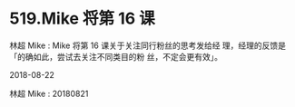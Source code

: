 # 519.Mike 将第 16 课

林超 Mike : Mike 将第 16 课关于关注同行粉丝的思考发给经 理，经理的反馈是「的确如此，尝试去关注不同类目的粉 丝，不定会更有效」。

2018-08-22

林超 Mike : 20180821